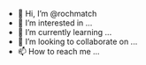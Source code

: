 - 👋 Hi, I’m @rochmatch
- 👀 I’m interested in ...
- 🌱 I’m currently learning ...
- 💞️ I’m looking to collaborate on ...
- 📫 How to reach me ...

<!---
rochmatch/rochmatch is a ✨ special ✨ repository because its `README.md` (this file) appears on your GitHub profile.
You can click the Preview link to take a look at your changes.
--->
